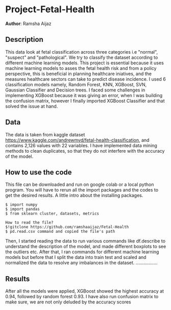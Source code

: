 # Project-Fetal-Health
**Author**: Ramsha Aijaz
## Description
This data look at fetal classification across three categories i.e "normal", "suspect" and "pathological". We try to classify the dataset according to different machine learning models. This project is essential because it uses machine learning models to asses the fetal health risk and from a policy perspective, this is beneficial in planning healthcare iniatives, and the measures healthcare sectors can take to predict disease incidence. I used 6 classification models namely, Random Forest, KNN, XGBoost, SVN, Gaussian Classifier and Decision trees. I faced some challenges in implementing XGBoost because it was giving an error, when I was building the confusion matrix, however I finally imported XGBoost Classifier and that solved the issue at hand. 
## Data
The data is taken from kaggle dataset https://www.kaggle.com/andrewmvd/fetal-health-classification, and contains 2,126 values with 22 variables. I have implemented data mining methods to clean duplicates, so that they do not interfere with the accuracy of the model. 
## How to use the code
This file can be downloaded and run on google colab or a local python program. You will have to rerun all the import packages and the codes to get the desired results. 
A little intro about the installing packages. 
```
$ import numpy
$ import pandas
$ from sklearn cluster, datasets, metrics

How to read the file?
$!gitclone https://github.com/ramshaaijaz/Fetal-Health
$ pd.read.csv command and copied the file's path
````````````
Then, I started reading the data to run various commands like df.describe to understand the description of the model, and made different boxplots to see the outliers etc. 
After that, I ran commands for different machine learning models but before that I split the data into train test and scaled and normalized the data to resolve any imbalances in the dataset. 
.................
## Results
After all the models were applied, XGBoost showed the highest accuracy at 0.94, followed by random forest 0.93. I have also run confusion matrix to make sure, we are not only deluded by the accuracy scores

